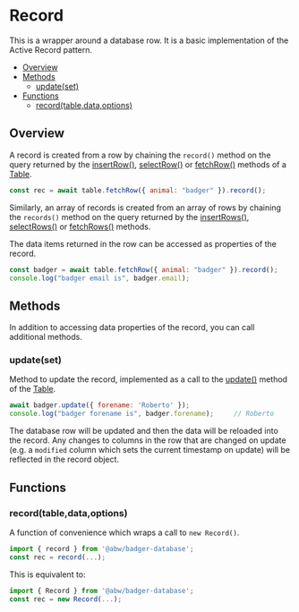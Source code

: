 # Record

This is a wrapper around a database row.  It is a basic implementation of
the Active Record pattern.

* [Overview](#overview)
* [Methods](#methods)
  * [update(set)](#update-set-)
* [Functions](#functions)
  * [record(table,data,options)](#record-table-data-options-)

## Overview

A record is created from a row by chaining the `record()` method on the
query returned by the [insertRow()](manual/table.html#insertrow-data-),
[selectRow()](manual/table.html#selectrow-columns-) or
[fetchRow()](manual/table.html#fetchrow-where-) methods of a [Table](manual/table.html).

```js
const rec = await table.fetchRow({ animal: "badger" }).record();
```

Similarly, an array of records is created from an array of rows by chaining the
`records()` method on the query returned by the [insertRows()](manual/table.html#insertrows-data-),
[selectRows()](manual/table.html#selectrows-columns-) or
[fetchRows()](manual/table.html#fetchrows-where-) methods.

The data items returned in the row can be accessed as properties of the record.

```js
const badger = await table.fetchRow({ animal: "badger" }).record();
console.log("badger email is", badger.email);
```

## Methods

In addition to accessing data properties of the record, you can call additional
methods.

### update(set)

Method to update the record, implemented as a call to the [update()](manual/table.html#update-set-where-)
method of the [Table](manual/table.html).

```js
await badger.update({ forename: 'Roberto' });
console.log("badger forename is", badger.forename);     // Roberto
```

The database row will be updated and then the data will be reloaded into the record.
Any changes to columns in the row that are changed on update (e.g. a `modified` column
which sets the current timestamp on update) will be reflected in the record object.

## Functions

### record(table,data,options)

A function of convenience which wraps a call to `new Record()`.

```js
import { record } from '@abw/badger-database';
const rec = record(...);
```

This is equivalent to:

```js
import { Record } from '@abw/badger-database';
const rec = new Record(...);
```
